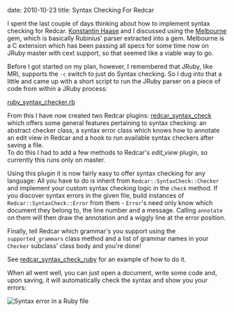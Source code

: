date: 2010-10-23
title: Syntax Checking For Redcar

I spent the last couple of days thinking about how to implement syntax
checking for Redcar. [Konstantin Haase](http://rkh.im) and I discussed
using the [Melbourne](http://github.com/simplabs/melbourne) gem, which
is basically Rubinius' parser extracted into a gem. Melbourne is a C
extension which has been passing all specs for some time now on JRuby
master with cext support, so that seemed like a viable way to go.

Before I got started on my plan, however, I remembered that JRuby, like
MRI, supports the `-c` switch to just do Syntax checking. So I dug into
that a little and came up with a short script to run the JRuby parser
on a piece of code from within a JRuby process:

[ruby\_syntax\_checker.rb](http://gist.github.com/639637)

From this I have now created two Redcar plugins: 
[redcar\_syntax\_check](http://github.com/timfel/redcar_syntax_check) which
offers some general features pertaining to syntax checking: an abstract checker
class, a syntax error class which knows how to annotate an edit view in Redcar
and a hook to run available syntax checkers after saving a file.  
To do this I had to add a few methods to Redcar's _edit\_view_ plugin, so currently
this runs only on master.

Using this plugin it is now fairly easy to offer syntax checking for any language:
All you have to do is inherit from `Redcar::SyntaxCheck::Checker` and implement your
custom syntax checking logic in the `check` method. If you discover syntax errors in
the given file, build instances of `Redcar::SyntaxCheck::Error` from them - `Error`'s
need only know which document they belong to, the line number and a message. Calling
`annotate` on them will then draw the annotation and a wiggly line at the error position.

Finally, tell Redcar which grammar's you support using the `supported_grammars` class
method and a list of grammar names in your `Checker` subclass' class body and you're done!

See [redcar\_syntax\_check\_ruby](http://github.com/timfel/redcar_syntax_check) for
an example of how to do it.

When all went well, you can just open a document, write some code and, upon saving, it
will automatically check the syntax and show you your errors:

![Syntax error in a Ruby file](/images/ruby-syntax-error.png)

&nbsp;

